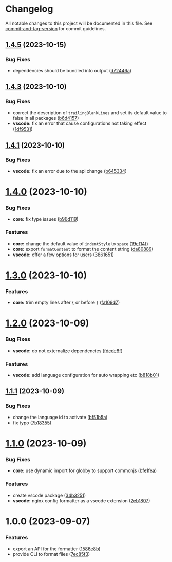 # Changelog

All notable changes to this project will be documented in this file. See [commit-and-tag-version](https://github.com/absolute-version/commit-and-tag-version) for commit guidelines.

## [1.4.5](https://github.com/Clarkkkk/nginx-config-formatter/compare/v1.4.3...v1.4.5) (2023-10-15)


### Bug Fixes

* dependencies should be bundled into output ([d72446a](https://github.com/Clarkkkk/nginx-config-formatter/commit/d72446a0867361a2b0d7cc55b3b40f5d6de1076d))



## [1.4.3](https://github.com/Clarkkkk/nginx-config-formatter/compare/v1.4.1...v1.4.3) (2023-10-10)


### Bug Fixes

* correct the description of `trailingBlankLines` and set its default value to false in all packages ([b6d4157](https://github.com/Clarkkkk/nginx-config-formatter/commit/b6d4157a73c538b2179318d9c94fca4f92c97dd3))
* **vscode:** fix an error that cause configurations not taking effect ([1df9531](https://github.com/Clarkkkk/nginx-config-formatter/commit/1df953194284c8439c29c256e2ec6495fab9407e))



## [1.4.1](https://github.com/Clarkkkk/nginx-config-formatter/compare/v1.4.0...v1.4.1) (2023-10-10)


### Bug Fixes

* **vscode:** fix an error due to the api change ([b645334](https://github.com/Clarkkkk/nginx-config-formatter/commit/b645334a41f9edfa8b552ce4204d88fd867f0870))



# [1.4.0](https://github.com/Clarkkkk/nginx-config-formatter/compare/v1.3.0...v1.4.0) (2023-10-10)


### Bug Fixes

* **core:** fix type issues ([b96d119](https://github.com/Clarkkkk/nginx-config-formatter/commit/b96d119bf73e102888d6177043bf92289ce8df16))


### Features

* **core:** change the default value of `indentStyle` to `space` ([19ef14f](https://github.com/Clarkkkk/nginx-config-formatter/commit/19ef14f81ba49c755a353ac56d52e18868ed05b4))
* **core:** export `formatContent` to format the content string ([da80889](https://github.com/Clarkkkk/nginx-config-formatter/commit/da8088979750f2e63bdf4155a84838beba672e96))
* **vscode:** offer a few options for users ([3861651](https://github.com/Clarkkkk/nginx-config-formatter/commit/386165199d45bd7629cd2585c209f338e58aba63))



# [1.3.0](https://github.com/Clarkkkk/nginx-config-formatter/compare/v1.2.0...v1.3.0) (2023-10-10)


### Features

* **core:** trim empty lines after `{` or before `}` ([fa109d7](https://github.com/Clarkkkk/nginx-config-formatter/commit/fa109d76922080db1461e2c92a26f40c001997a3))



# [1.2.0](https://github.com/Clarkkkk/nginx-config-formatter/compare/v1.1.1...v1.2.0) (2023-10-09)


### Bug Fixes

* **vscode:** do not externalize dependencies ([fdcde8f](https://github.com/Clarkkkk/nginx-config-formatter/commit/fdcde8fbabdfa415b66895908ee66f6b534c112f))


### Features

* **vscode:** add language configuration for auto wrapping etc ([b818b01](https://github.com/Clarkkkk/nginx-config-formatter/commit/b818b0194a9ae9206858d84676917bdb4a90b40a))



## [1.1.1](https://github.com/Clarkkkk/nginx-config-formatter/compare/v1.1.0...v1.1.1) (2023-10-09)


### Bug Fixes

* change the language id to activate ([bf51b5a](https://github.com/Clarkkkk/nginx-config-formatter/commit/bf51b5a6d48b954a67de5b51f6be504561163ca2))
* fix typo ([7b18355](https://github.com/Clarkkkk/nginx-config-formatter/commit/7b18355735ec9de2fddf372054f3de38f83cede9))



# [1.1.0](https://github.com/Clarkkkk/nginx-config-formatter/compare/v1.0.0...v1.1.0) (2023-10-09)


### Bug Fixes

* **core:** use dynamic import for globby to support commonjs ([bfe1fea](https://github.com/Clarkkkk/nginx-config-formatter/commit/bfe1feac708a2e5d88173754a33265119da43aa4))


### Features

* create vscode package ([34b3251](https://github.com/Clarkkkk/nginx-config-formatter/commit/34b3251f12e2a1df12e4b294345959734dc8a148))
* **vscode:** nginx config formatter as a vscode extension ([2eb1807](https://github.com/Clarkkkk/nginx-config-formatter/commit/2eb1807f68ffb8af99fe2df5dee7b940ac11ec15))



# 1.0.0 (2023-09-07)


### Features

* export an API for the formatter ([1586e8b](https://github.com/Clarkkkk/nginx-config-formatter/commit/1586e8bcc2b6aaa6576c180bdbf4535a1c3e4f36))
* provide CLI to format files ([7ec85f3](https://github.com/Clarkkkk/nginx-config-formatter/commit/7ec85f34a7c8f29ba7c5a920090543082ce14c36))
